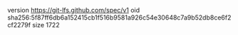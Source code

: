version https://git-lfs.github.com/spec/v1
oid sha256:5f87ff6db6a152415cb1f516b9581a926c54e30648c7a9b52db8ce6f2cf2279f
size 1722
